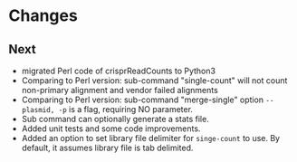# Changes

## Next

* migrated Perl code of crisprReadCounts to Python3
* Comparing to Perl version: sub-command "single-count" will not count non-primary alignment and vendor failed alignments
* Comparing to Perl version: sub-command "merge-single" option `--plasmid, -p` is a flag, requiring NO parameter.
* Sub command can optionally generate a stats file.
* Added unit tests and some code improvements.
* Added an option to set library file delimiter for `singe-count` to use. By default, it assumes library file is tab delimited.
